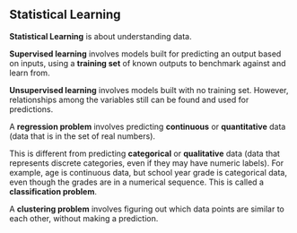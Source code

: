## Statistical Learning

**Statistical Learning** is about understanding data.

**Supervised learning** involves models built for predicting an output based on inputs, using a **training set** of known outputs to benchmark against and learn from.

**Unsupervised learning** involves models built with no training set. However, relationships among the variables still can be found and used for predictions.

A **regression problem** involves predicting **continuous** or **quantitative** data (data that is in the set of real numbers).

This is different from predicting **categorical** or **qualitative** data (data that represents discrete categories, even if they may have numeric labels).  For example, age is continuous data, but school year grade is categorical data, even though the grades are in a numerical sequence.  This is called a **classification problem**.

A **clustering problem** involves figuring out which data points are similar to each other, without making a prediction.

